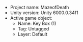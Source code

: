 <!-- UNITY CODE ASSIST INSTRUCTIONS START -->
- Project name: MazeofDeath
- Unity version: Unity 6000.0.34f1
- Active game object:
  - Name: Key Box (1)
  - Tag: Untagged
  - Layer: Default
<!-- UNITY CODE ASSIST INSTRUCTIONS END -->